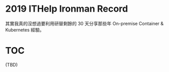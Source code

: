 # 2019 ITHelp Ironman Record
其實我真的沒想過要利用研替剩餘的 30 天分享那些年 On-premise Container & Kubernetes 經驗。

# TOC
(TBD)
